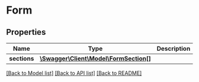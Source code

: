 # Form

## Properties
Name | Type | Description | Notes
------------ | ------------- | ------------- | -------------
**sections** | [**\Swagger\Client\Model\FormSection[]**](FormSection.md) |  | [optional] 

[[Back to Model list]](../README.md#documentation-for-models) [[Back to API list]](../README.md#documentation-for-api-endpoints) [[Back to README]](../README.md)


